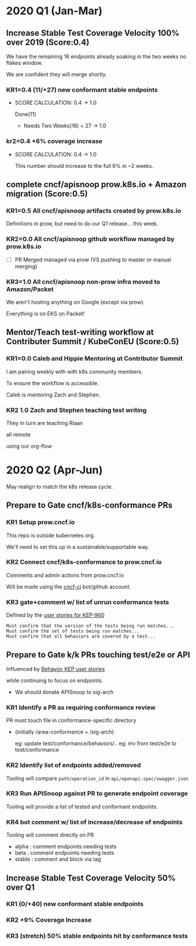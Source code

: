 
# 2020 Q1 (Jan-Mar)

## Increase Stable Test Coverage Velocity 100% over 2019 (Score:0.4)

We have the remaining 16 endpoints already soaking in the two weeks no flakes window.

We are confident they will merge shortly.

### KR1=0.4 (11/+27) new conformant stable endpoints

-   SCORE CALCULATION: 0.4 -> 1.0

    Done(11)
    
    -   Needs Two Weeks(16) = 27 -> 1.0

### kr2=0.4 +6% coverage increase

-   SCORE CALCULATION: 0.4 -> 1.0

    This number should increase to the full 6% in ~2 weeks.

## complete cncf/apisnoop prow.k8s.io + Amazon migration (Score:0.5)

### KR1=0.5 All cncf/apisnoop artifacts created by prow.k8s.io

Definitions in prow, but need to do our Q1 release&#x2026; this week.

### KR2=0.0 All cncf/apisnoop github workflow managed by prow.k8s.io

-   [ ] PR Merged managed via prow (VS pushing to master or manual merging)

### KR3=1.0 All cncf/apisnoop non-prow infra moved to Amazon/Packet

We aren't hosting anything on Google (except via prow).

Everything is on EKS on Packet!

## Mentor/Teach test-writing workflow at Contributer Summit / KubeConEU (Score:0.5)

### KR1=0.0 Caleb and Hippie Mentoring at Contributor Summit

I am pairing weekly with with k8s community members.

To ensure the workflow is accessible.

Caleb is mentoring Zach and Stephen.

### KR2 1.0 Zach and Stephen teaching test writing

They in turn are teaching Riaan

all remote

using our org-flow

# 2020 Q2 (Apr-Jun)

May realign to match the k8s release cycle.

## Prepare to Gate cncf/k8s-conformance PRs

### KR1 Setup prow.cncf.io

This repo is outside kubernetes org.

We'll need to set this up in a sustainable/supportable way.

### KR2 Connect cncf/k8s-conformance to prow.cncf.io

Comments and admin actions from prow.cncf.io

Will be made using the [cncf-ci](https://github.com/cncf-ci) bot/github account.

### KR3 gate+comment w/ list of unrun conformance tests

Defined by the [user stories for KEP-960](https://github.com/kubernetes/enhancements/blob/2c19ec7627e326d1c75306dcaa3d2f14002301fa/keps/sig-architecture/960-conformance-behaviors/README.md#role-cncf-conformance-program)

    Must confirm that the version of the tests being run matches...
    Must confirm the set of tests being run matches...
    Must confirm that all behaviors are covered by a test...

## Prepare to Gate k/k PRs touching test/e2e or API

Influenced by [Behavior KEP user stories](https://github.com/kubernetes/enhancements/pull/1666/files?short_path=92a9412#diff-92a9412ae55358378bc66295cdbea103)

while continuing to focus on endpoints.

-   We should donate APISnoop to sig-arch

### KR1 Identify a PR as requiring conformance review

PR must touch file in conformance-specific directory

-   (initially /area-conformance + /sig-arch)

    eg: update test/conformance/behaviors/..
    eg: mv from test/e2e to test/conformance

### KR2 Identify list of endpoints added/removed

Tooling will compare `path/operation_id` in `api/openapi-spec/swagger.json`

### KR3 Run APISnoop against PR to generate endpoint coverage

Tooling will provide a list of tested and conformant endpoints.

### KR4 bot comment w/ list of increase/decrease of endpoints

Tooling will comment directly on PR

-   alpha : comment endpoints needing tests
-   beta : comment endpoints needing tests
-   stable : comment and block via tag

## Increase Stable Test Coverage Velocity 50% over Q1

### KR1 (0/+40) new conformant stable endpoints

### KR2 +9% Coverage Increase

### KR3 (stretch) 50% stable endpoints hit by conformance tests
